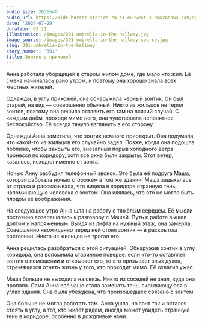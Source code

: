 ```yaml
---
audio_size: 2636640
audio_url: https://kids-horror-stories-ru.s3.eu-west-1.amazonaws.com/audio/391-umbrella-in-the-hallway.mp3
date: '2024-07-29'
duration: 02:11
illustration: /images/391-umbrella-in-the-hallway.jpg
image_source: /images/391-umbrella-in-the-hallway-source.jpg
slug: 391-umbrella-in-the-hallway
story_number: '391'
title: Зонтик в прихожей
---
```


Анна работала уборщицей в старом жилом доме, где мало кто жил. Её смена начиналась рано утром, и поэтому она хорошо знала всех местных жителей.

Однажды, в углу прихожей, она обнаружила чёрный зонтик. Он был старый, на вид — совершенно обычный. Никто из жильцов не терял зонтов, поэтому она решила оставить его там на всякий случай. С каждым днём, проходя мимо него, она чувствовала непонятное беспокойство. Её всегда тянуло взглянуть в его сторону. 

Однажды Анна заметила, что зонтик немного приоткрыт. Она подумала, что какой-то из жильцов его случайно задел. Позже, когда она подошла поближе, чтобы закрыть его, внезапный порыв холодного ветра пронесся по коридору, хотя все окна были закрыты. Этот ветер, казалось, исходил именно от зонта.

Ночью Анну разбудил телефонный звонок. Это была её подруга Маша, которая работала ночью сторожем в том же здании. Маша задыхалась от страха и рассказывала, что видела в коридоре странную тень, напоминающую человека с зонтом. Она клялась, что это не могло быть плодом её воображения.

На следующее утро Анна шла на работу с тяжёлым сердцем. Её мысли постоянно возвращались к разговору с Машей. Путь к работе вышел долгим и напряжённым. Выйдя из лифта на нужный этаж, она замерла. Совершенно неожиданно перед ней стоял зонтик — в раскрытом состоянии. Никто из жильцов не трогал его. 

Анна решилась разобраться с этой ситуацией. Обнаружив зонтик в углу коридора, она вспомнила старинное поверье: если кто-то оставляет зонтик в помещении и открывает его, то это призывает злых духов, стремящихся отнять жизнь у того, кто проходит мимо. Её охватил ужас. 

Маша больше не выходила на связь. Никто из соседей не знал, куда она пропала. Сама Анна всё чаще стала замечать тень, скрывающуюся в углах здания. Она была убеждена, что произошедшее связано с зонтом.

Она больше не могла работать там. Анна ушла, но зонт так и остался стоять в углу, а тот, кто живёт рядом, иногда может увидеть странную тень в коридоре, особенно в дождливые ночи.